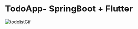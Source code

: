 # TodoApp- SpringBoot + Flutter

![todolistGif](https://user-images.githubusercontent.com/44363093/92595187-a08b4580-f2ac-11ea-9e0a-f8eabe801601.gif)

